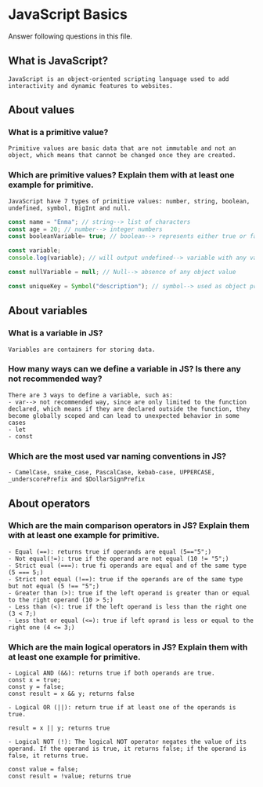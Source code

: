 # JavaScript Basics

Answer following questions in this file.

## What is JavaScript?

```
JavaScript is an object-oriented scripting language used to add interactivity and dynamic features to websites. 
```

## About values

### What is a primitive value?

```
Primitive values are basic data that are not immutable and not an object, which means that cannot be changed once they are created.
```

### Which are primitive values? Explain them with at least one example for primitive.

```
JavaScript have 7 types of primitive values: number, string, boolean, undefined, symbol, BigInt and null.
```
```js
const name = "Enma"; // string--> list of characters
const age = 20; // number--> integer numbers
const booleanVariable= true; // boolean--> represents either true or false

const variable;
console.log(variable); // will output undefined--> variable with any value

const nullVariable = null; // Null--> absence of any object value

const uniqueKey = Symbol("description"); // symbol--> used as object property keys

```

## About variables

### What is a variable in JS?

```
Variables are containers for storing data.
```

### How many ways can we define a variable in JS? Is there any not recommended way?

```
There are 3 ways to define a variable, such as:
- var--> not recommended way, since are only limited to the function declared, which means if they are declared outside the function, they become globally scoped and can lead to unexpected behavior in some cases
- let
- const
```

### Which are the most used var naming conventions in JS?

```
- CamelCase, snake_case, PascalCase, kebab-case, UPPERCASE, _underscorePrefix and $DollarSignPrefix
```

## About operators

### Which are the main comparison operators in JS? Explain them with at least one example for primitive.

```
- Equal (==): returns true if operands are equal (5=="5";)
- Not equal(!=): true if the operand are not equal (10 != "5";)
- Strict eual (===): true fi operands are equal and of the same type (5 === 5;)
- Strict not equal (!==): true if the operands are of the same type but not equal (5 !== "5";)
- Greater than (>): true if the left operand is greater than or equal to the right operand (10 > 5;)
- Less than (<): true if the left operand is less than the right one (3 < 7;)
- Less that or equal (<=): true if left oprand is less or equal to the right one (4 <= 3;)
```

### Which are the main logical operators in JS? Explain them with at least one example for primitive.

```
- Logical AND (&&): returns true if both operands are true.
const x = true;
const y = false;
const result = x && y; returns false

- Logical OR (||): return true if at least one of the operands is true.

result = x || y; returns true

- Logical NOT (!): The logical NOT operator negates the value of its operand. If the operand is true, it returns false; if the operand is false, it returns true.

const value = false;
const result = !value; returns true
```
